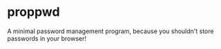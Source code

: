 # proppwd
A minimal password management program, because you shouldn't store passwords in your browser!

